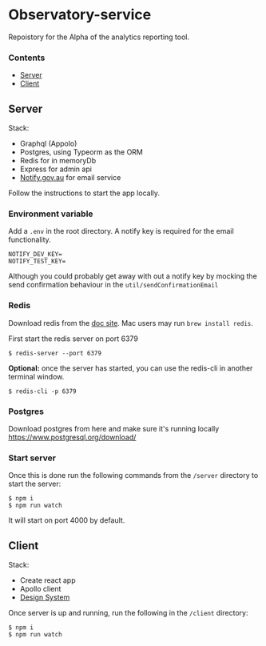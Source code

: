 # Observatory-service

Repoistory for the Alpha of the analytics reporting tool.

### Contents

- [Server](#server)
- [Client](#client)

## Server

Stack:

- Graphql (Appolo)
- Postgres, using Typeorm as the ORM
- Redis for in memoryDb
- Express for admin api
- [Notify.gov.au](https://notify.gov.au/) for email service

Follow the instructions to start the app locally.

### Environment variable

Add a `.env` in the root directory. A notify key is required for the email functionality.

```
NOTIFY_DEV_KEY=
NOTIFY_TEST_KEY=
```

Although you could probably get away with out a notify key by mocking the send confirmation behaviour in the `util/sendConfirmationEmail`

### Redis

Download redis from the [doc site](https://redis.io/download). Mac users may run `brew install redis`.

First start the redis server on port 6379

`$ redis-server --port 6379`

**Optional:** once the server has started, you can use the redis-cli in another terminal window.

`$ redis-cli -p 6379`

### Postgres

Download postgres from here and make sure it's running locally
https://www.postgresql.org/download/

### Start server

Once this is done run the following commands from the `/server` directory to start the server:

```
$ npm i
$ npm run watch
```

It will start on port 4000 by default.

## Client

Stack:

- Create react app
- Apollo client
- [Design System](https://designsystem.gov.au/)

Once server is up and running, run the following in the `/client` directory:

```
$ npm i
$ npm run watch
```
